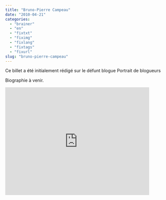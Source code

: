 ```yaml
---
title: "Bruno-Pierre Campeau"
date: "2010-04-21"
categories: 
  - "brainer"
  - "en"
  - "fixtxt"
  - "fiximg"
  - "fixlang"
  - "fixtags"
  - "fixurl"
slug: "bruno-pierre-campeau"
---
```


Ce billet a été initialement rédigé sur le défunt blogue Portrait de blogueurs

Biographie à venir.

<iframe width="459" height="344" src="https://www.youtube.com/embed/Px-ULLWJL7E?feature=oembed" frameborder="0" allowfullscreen></iframe>
